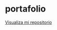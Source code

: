 # portafolio

<a href="https://github.com/SebastianSinchon/portafolio/">Visualiza mi repositorio</a>

